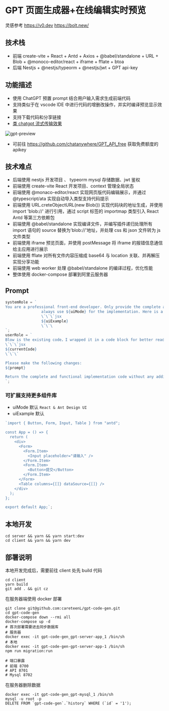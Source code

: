 # GPT 页面生成器+在线编辑实时预览

灵感参考 https://v0.dev https://bolt.new/

## 技术栈

- 前端 create-vite + React + Antd + Axios + @babel/standalone + URL + Blob + @monoco-editor/react + iframe + fflate + btoa
- 后端 Nestjs + @nestjs/typeorm + @nestjs/jwt + GPT api-key

## 功能描述

- 使用 ChatGPT 预置 prompt 结合用户输入需求生成前端代码
- 支持类似于在 vscode IDE 中进行代码的增删改操作，并实时编译预览显示效果
- 支持下载代码和分享链接
- [类 chatgpt 流式传输效果](./fetch-stream/README.md)

![gpt-preview](https://careteenl.github.io/images/project/gpt/gpt-preview.png)

- 可前往 https://github.com/chatanywhere/GPT_API_free 获取免费额度的 apikey

## 技术难点

- 后端使用 nestjs 开发项目 、 typeorm mysql 存储数据、jwt 鉴权
- 前端使用 create-vite React 开发项目、context 管理全局状态
- 前端使用 @monaco-editor/react 实现网页版代码编辑展示，并通过 @typescript/ata 实现自动导入类型支持代码提示
- 前端使用 URL.creteObjectURL(new Blob()) 实现代码块的地址生成，并使用 import 'blob://' 进行引用，通过 script 标签的 importmap 类型引入 React Antd 等第三方依赖包
- 前端使用 @babel/standalone 实现编译文件，并编写插件递归处理所有 import 语句的 source 替换为'blob://'地址，并处理 css 和 json 文件转为 js 文件类型
- 前端使用 iframe 预览页面，并使用 postMessage 将 iframe 的报错信息通信给主应用进行展示
- 前端使用 fflate 对所有文件内容压缩成 base64 与 location 关联、并再解压实现分享功能
- 前端使用 web worker 处理 @babel/standalone 的编译过程，优化性能
- 整体使用 docker-compose 部署到阿里云服务器

## Prompt

```typescript
systemRole = `
You are a professional front-end developer. Only provide the complete and functional implementation code without any additional explanations and any markdown code block markers, whether modifying existing code or writing from scratch.
                always use ${uiMode} for the implementation. Here is a example :
                \`\`\`jsx
                ${uiExample}
                \`\`\  
`;
userRole = `
Blow is the existing code，I wrapped it in a code block for better readability:
\`\`\`jsx
${currentCode}
\`\`\`

Please make the following changes:
${prompt}

Return the complete and functional implementation code without any additional explanations and any markdown code block markers.  
`;
```

### 可扩展支持更多组件库

- uiMode 默认 `React & Ant Design UI`
- uiExample 默认

```typescript
`import { Button, Form, Input, Table } from "antd";

const App = () => {
  return (
    <div>
      <Form>
        <Form.Item>
          <Input placeholder="请输入" />
        </Form.Item>
        <Form.Item>
          <Button>提交</Button>
        </Form.Item>
      </Form>
      <Table columns={[]} dataSource={[]} />
    </div>
  );
};

export default App;`;
```

## 本地开发

```shell
cd server && yarn && yarn start:dev
cd client && yarn && yarn dev
```

## 部署说明

本地开发完成后，需要前往 client 处先 build 代码

```shell
cd client
yarn build
git add . && git cz
```

在服务器端使用 docker 部署

```shell
git clone git@github.com:careteenL/gpt-code-gen.git
cd gpt-code-gen
docker-compose down --rmi all
docker-compose up -d
# 首次部署需要进去同步数据库
# 服务器
docker exec -it gpt-code-gen_gpt-server-app_1 /bin/sh
# 本地
docker exec -it gpt-code-gen-gpt-server-app-1 /bin/sh
npm run migration:run

# 端口暴露
# 前端 8700
# API 8701
# Mysql 8702
```

在服务器删除数据

```shell
docker exec -it gpt-code-gen_gpt-mysql_1 /bin/sh
mysql -u root -p
DELETE FROM `gpt-code-gen`.`history` WHERE (`id` = '1');
```
